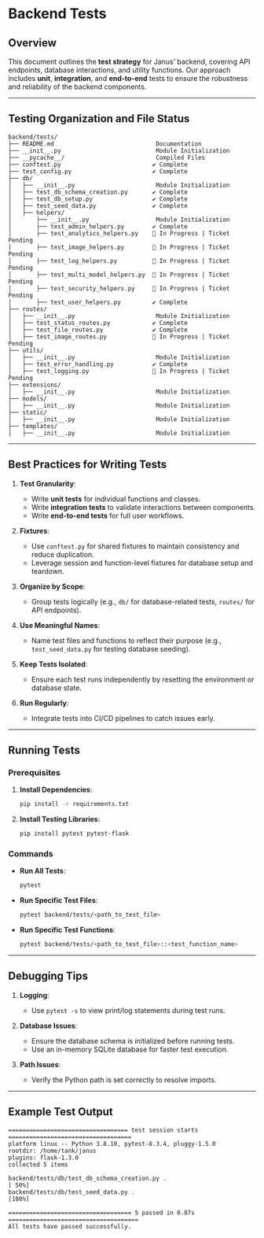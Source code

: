 # Backend Tests

## Overview
This document outlines the **test strategy** for Janus’ backend, covering API endpoints, database interactions, and utility functions. Our approach includes **unit**, **integration**, and **end-to-end** tests to ensure the robustness and reliability of the backend components.

---

## Testing Organization and File Status

```
backend/tests/
├── README.md                             Documentation
├── __init__.py                           Module Initialization
├── __pycache__/                          Compiled Files
├── conftest.py                          ✔️ Complete
├── test_config.py                       ✔️ Complete
├── db/
│   ├── __init__.py                       Module Initialization
│   ├── test_db_schema_creation.py       ✔️ Complete
│   ├── test_db_setup.py                 ✔️ Complete
│   ├── test_seed_data.py                ✔️ Complete
│   ├── helpers/
│       ├── __init__.py                   Module Initialization
│       ├── test_admin_helpers.py        ✔️ Complete
│       ├── test_analytics_helpers.py    🚧 In Progress | Ticket Pending
│       ├── test_image_helpers.py        🚧 In Progress | Ticket Pending
│       ├── test_log_helpers.py          🚧 In Progress | Ticket Pending
│       ├── test_multi_model_helpers.py  🚧 In Progress | Ticket Pending
│       ├── test_security_helpers.py     🚧 In Progress | Ticket Pending
│       ├── test_user_helpers.py         ✔️ Complete
├── routes/
│   ├── __init__.py                       Module Initialization
│   ├── test_status_routes.py            ✔️ Complete
│   ├── test_file_routes.py              ✔️ Complete
│   ├── test_image_routes.py             🚧 In Progress | Ticket Pending
├── utils/
│   ├── __init__.py                       Module Initialization
│   ├── test_error_handling.py           ✔️ Complete
│   ├── test_logging.py                  🚧 In Progress | Ticket Pending
├── extensions/
│   ├── __init__.py                       Module Initialization
├── models/
│   ├── __init__.py                       Module Initialization
├── static/
│   ├── __init__.py                       Module Initialization
├── templates/
│   ├── __init__.py                       Module Initialization
```

---

## Best Practices for Writing Tests

1. **Test Granularity**:
   - Write **unit tests** for individual functions and classes.
   - Write **integration tests** to validate interactions between components.
   - Write **end-to-end tests** for full user workflows.

2. **Fixtures**:
   - Use `conftest.py` for shared fixtures to maintain consistency and reduce duplication.
   - Leverage session and function-level fixtures for database setup and teardown.

3. **Organize by Scope**:
   - Group tests logically (e.g., `db/` for database-related tests, `routes/` for API endpoints).

4. **Use Meaningful Names**:
   - Name test files and functions to reflect their purpose (e.g., `test_seed_data.py` for testing database seeding).

5. **Keep Tests Isolated**:
   - Ensure each test runs independently by resetting the environment or database state.

6. **Run Regularly**:
   - Integrate tests into CI/CD pipelines to catch issues early.

---

## Running Tests

### Prerequisites
1. **Install Dependencies**:
   ```bash
   pip install -r requirements.txt
   ```
2. **Install Testing Libraries**:
   ```bash
   pip install pytest pytest-flask
   ```

### Commands
- **Run All Tests**:
  ```bash
  pytest
  ```
- **Run Specific Test Files**:
  ```bash
  pytest backend/tests/<path_to_test_file>
  ```
- **Run Specific Test Functions**:
  ```bash
  pytest backend/tests/<path_to_test_file>::<test_function_name>
  ```

---

## Debugging Tips

1. **Logging**:
   - Use `pytest -s` to view print/log statements during test runs.

2. **Database Issues**:
   - Ensure the database schema is initialized before running tests.
   - Use an in-memory SQLite database for faster test execution.

3. **Path Issues**:
   - Verify the Python path is set correctly to resolve imports.

---

## Example Test Output
```plaintext
================================== test session starts ===================================
platform linux -- Python 3.8.10, pytest-8.3.4, pluggy-1.5.0
rootdir: /home/tank/janus
plugins: flask-1.3.0
collected 5 items

backend/tests/db/test_db_schema_creation.py .                                     [ 50%]
backend/tests/db/test_seed_data.py .                                              [100%]

=================================== 5 passed in 0.87s =====================================
All tests have passed successfully.
```

